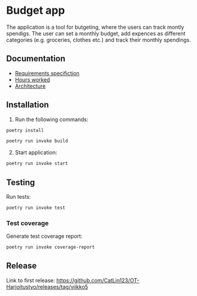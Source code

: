# Budget app

The application is a tool for butgeting, where the users can track montly spendigs. The user can set a monthly budget, add expences as different categories (e.g. groceries, clothes etc.) and track their monthly spendings.

## Documentation

- [Requirements specifiction](documentation/RequirementsSpecifications.md)
- [Hours worked](documentation/tuntikirjanpito.md)
- [Architecture](documentation/architecture.md)

## Installation

1. Run the following commands:

```bash
poetry install
```

```bash
poetry run invoke build
```

2. Start application:

```bash
poetry run invoke start
```

## Testing

Run tests:

```bash
poetry run invoke test
```

### Test coverage

Generate test coverage report:

```bash
poetry run invoke coverage-report
```

## Release

Link to first release: https://github.com/CatLin123/OT-Harjoitustyo/releases/tag/viikko5

